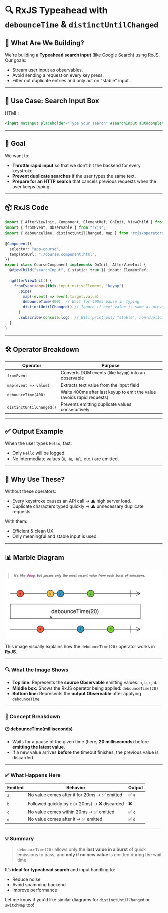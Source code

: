 # 🔍 RxJS Typeahead with `debounceTime` & `distinctUntilChanged`

## 🧠 What Are We Building?

We're building a **Typeahead search input** (like Google Search) using RxJS. Our goals:

- Stream user input as observables.
- Avoid sending a request on every key press.
- Filter out duplicate entries and only act on "stable" input.

---

## 🧪 Use Case: Search Input Box

HTML:

```html
<input matInput placeholder="Type your search" #searchInput autocomplete="off" />
```

---

## 🎯 Goal

We want to:

- **Throttle rapid input** so that we don’t hit the backend for every keystroke.
- **Prevent duplicate searches** if the user types the same text.
- **Prepare for an HTTP search** that cancels previous requests when the user keeps typing.

---

## 📦 RxJS Code

```ts
import { AfterViewInit, Component, ElementRef, OnInit, ViewChild } from "@angular/core";
import { fromEvent, Observable } from "rxjs";
import { debounceTime, distinctUntilChanged, map } from "rxjs/operators";

@Component({
  selector: "app-course",
  templateUrl: "./course.component.html",
})
export class CourseComponent implements OnInit, AfterViewInit {
  @ViewChild("searchInput", { static: true }) input: ElementRef;

  ngAfterViewInit() {
    fromEvent<any>(this.input.nativeElement, "keyup")
      .pipe(
        map((event) => event.target.value),
        debounceTime(400), // Wait for 400ms pause in typing
        distinctUntilChanged() // Ignore if next value is same as previous
      )
      .subscribe(console.log); // Will print only "stable", non-duplicate values
  }
}
```

---

## 🛠 Operator Breakdown

| Operator                 | Purpose                                                                |
| ------------------------ | ---------------------------------------------------------------------- |
| `fromEvent`              | Converts DOM events (like `keyup`) into an observable                  |
| `map(event => value)`    | Extracts text value from the input field                               |
| `debounceTime(400)`      | Waits 400ms after last keyup to emit the value (avoids rapid requests) |
| `distinctUntilChanged()` | Prevents emitting duplicate values consecutively                       |

---

## ✅ Output Example

When the user types `Hello`, fast:

- Only `Hello` will be logged.
- No intermediate values (`H`, `He`, `Hel`, etc.) are emitted.

---

## 🧠 Why Use These?

Without these operators:

- Every keystroke causes an API call → ⚠️ high server load.
- Duplicate characters typed quickly → ⚠️ unnecessary duplicate requests.

With them:

- Efficient & clean UX.
- Only meaningful and stable input is used.

---

## 📊 Marble Diagram

![Marble Diagram for debounceTime + switchMap](./image/debounceTime.png)

This image visually explains how the `debounceTime(20)` operator works in **RxJS**.

---

### 🔍 What the Image Shows

- **Top line:** Represents the **source Observable** emitting values: `a`, `b`, `c`, `d`.
- **Middle box:** Shows the RxJS operator being applied: `debounceTime(20)`
- **Bottom line:** Represents the **output Observable** after applying `debounceTime`.

---

### 🧠 Concept Breakdown

#### 🕒 debounceTime(milliseconds)

- Waits for a pause of the given time (here, **20 milliseconds**) before **emitting the latest value**.
- If a new value arrives **before** the timeout finishes, the previous value is discarded.

---

### ✅ What Happens Here

| Emitted | Behavior                                        | Output |
| ------- | ----------------------------------------------- | ------ |
| `a`     | No value comes after it for 20ms → ✅ emitted   | ✅ `a` |
| `b`     | Followed quickly by `c` (< 20ms) → ❌ discarded | ✖️     |
| `c`     | No value comes within 20ms → ✅ emitted         | ✅ `c` |
| `d`     | No value comes after it → ✅ emitted            | ✅ `d` |

---

### 💡 Summary

> `debounceTime(20)` allows only the **last value in a burst** of quick emissions to pass, and **only if no new value** is emitted during the wait time.

It’s **ideal for typeahead search** and input handling to:

- Reduce noise
- Avoid spamming backend
- Improve performance

Let me know if you'd like similar diagrams for `distinctUntilChanged` or `switchMap` too!

